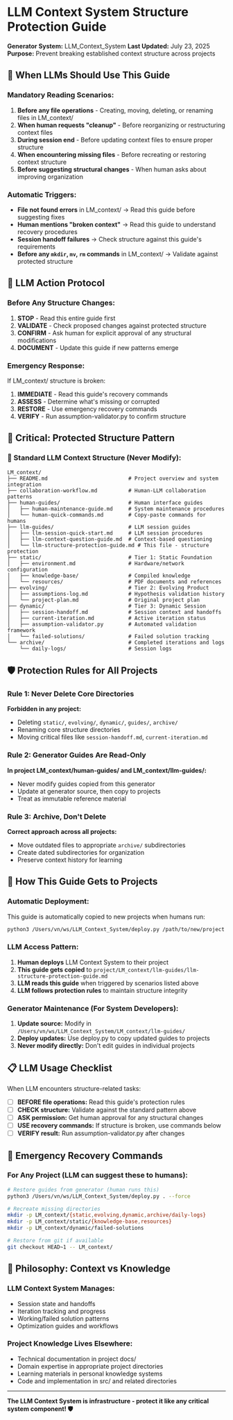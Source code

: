 # LLM Context System Structure Protection Guide
**Generator System:** LLM_Context_System
**Last Updated:** July 23, 2025
**Purpose:** Prevent breaking established context structure across projects

## 🎯 When LLMs Should Use This Guide

### Mandatory Reading Scenarios:
1. **Before any file operations** - Creating, moving, deleting, or renaming files in LM_context/
2. **When human requests "cleanup"** - Before reorganizing or restructuring context files
3. **During session end** - Before updating context files to ensure proper structure
4. **When encountering missing files** - Before recreating or restoring context structure
5. **Before suggesting structural changes** - When human asks about improving organization

### Automatic Triggers:
- **File not found errors** in LM_context/ → Read this guide before suggesting fixes
- **Human mentions "broken context"** → Read this guide to understand recovery procedures
- **Session handoff failures** → Check structure against this guide's requirements
- **Before any `mkdir`, `mv`, `rm` commands** in LM_context/ → Validate against protected structure

## 🚨 LLM Action Protocol

### Before Any Structure Changes:
1. **STOP** - Read this entire guide first
2. **VALIDATE** - Check proposed changes against protected structure
3. **CONFIRM** - Ask human for explicit approval of any structural modifications
4. **DOCUMENT** - Update this guide if new patterns emerge

### Emergency Response:
If LM_context/ structure is broken:
1. **IMMEDIATE** - Read this guide's recovery commands
2. **ASSESS** - Determine what's missing or corrupted
3. **RESTORE** - Use emergency recovery commands
4. **VERIFY** - Run assumption-validator.py to confirm structure

## 🚨 Critical: Protected Structure Pattern

### 📁 Standard LLM Context Structure (Never Modify):
```
LM_context/
├── README.md                          # Project overview and system integration
├── collaboration-workflow.md          # Human-LLM collaboration patterns
├── human-guides/                      # Human interface guides
│   ├── human-maintenance-guide.md     # System maintenance procedures
│   └── human-quick-commands.md        # Copy-paste commands for humans
├── llm-guides/                        # LLM session guides
│   ├── llm-session-quick-start.md     # LLM session procedures
│   ├── llm-context-question-guide.md  # Context-based questioning
│   └── llm-structure-protection-guide.md # This file - structure protection
├── static/                            # Tier 1: Static Foundation
│   ├── environment.md                 # Hardware/network configuration
│   ├── knowledge-base/                # Compiled knowledge
│   └── resources/                     # PDF documents and references
├── evolving/                          # Tier 2: Evolving Product
│   ├── assumptions-log.md             # Hypothesis validation history
│   └── project-plan.md                # Original project plan
├── dynamic/                           # Tier 3: Dynamic Session
│   ├── session-handoff.md             # Session context and handoffs
│   ├── current-iteration.md           # Active iteration status
│   ├── assumption-validator.py        # Automated validation framework
│   └── failed-solutions/              # Failed solution tracking
└── archive/                           # Completed iterations and logs
    └── daily-logs/                    # Session logs
```

## 🛡️ Protection Rules for All Projects

### Rule 1: Never Delete Core Directories
**Forbidden in any project:**
- Deleting `static/`, `evolving/`, `dynamic/`, `guides/`, `archive/`
- Renaming core structure directories
- Moving critical files like `session-handoff.md`, `current-iteration.md`

### Rule 2: Generator Guides Are Read-Only
**In project LM_context/human-guides/ and LM_context/llm-guides/:**
- Never modify guides copied from this generator
- Update at generator source, then copy to projects
- Treat as immutable reference material

### Rule 3: Archive, Don't Delete
**Correct approach across all projects:**
- Move outdated files to appropriate `archive/` subdirectories
- Create dated subdirectories for organization
- Preserve context history for learning

## 🔧 How This Guide Gets to Projects

### Automatic Deployment:
This guide is automatically copied to new projects when humans run:
```bash
python3 /Users/vn/ws/LLM_Context_System/deploy.py /path/to/new/project
```

### LLM Access Pattern:
1. **Human deploys** LLM Context System to their project
2. **This guide gets copied** to `project/LM_context/llm-guides/llm-structure-protection-guide.md`
3. **LLM reads this guide** when triggered by scenarios listed above
4. **LLM follows protection rules** to maintain structure integrity

### Generator Maintenance (For System Developers):
1. **Update source:** Modify in `/Users/vn/ws/LLM_Context_System/LM_context/llm-guides/`
2. **Deploy updates:** Use deploy.py to copy updated guides to projects
3. **Never modify directly:** Don't edit guides in individual projects

## 📋 LLM Usage Checklist

When LLM encounters structure-related tasks:

- [ ] **BEFORE file operations:** Read this guide's protection rules
- [ ] **CHECK structure:** Validate against the standard pattern above
- [ ] **ASK permission:** Get human approval for any structural changes
- [ ] **USE recovery commands:** If structure is broken, use commands below
- [ ] **VERIFY result:** Run assumption-validator.py after changes

## 🚨 Emergency Recovery Commands

### For Any Project (LLM can suggest these to humans):
```bash
# Restore guides from generator (human runs this)
python3 /Users/vn/ws/LLM_Context_System/deploy.py . --force

# Recreate missing directories
mkdir -p LM_context/{static,evolving,dynamic,archive/daily-logs}
mkdir -p LM_context/static/{knowledge-base,resources}
mkdir -p LM_context/dynamic/failed-solutions

# Restore from git if available
git checkout HEAD~1 -- LM_context/
```

## 🎯 Philosophy: Context vs Knowledge

### LLM Context System Manages:
- Session state and handoffs
- Iteration tracking and progress
- Working/failed solution patterns
- Optimization guides and workflows

### Project Knowledge Lives Elsewhere:
- Technical documentation in project docs/
- Domain expertise in appropriate project directories
- Learning materials in personal knowledge systems
- Code and implementation in src/ and related directories

---

**The LLM Context System is infrastructure - protect it like any critical system component! 🛡️**

